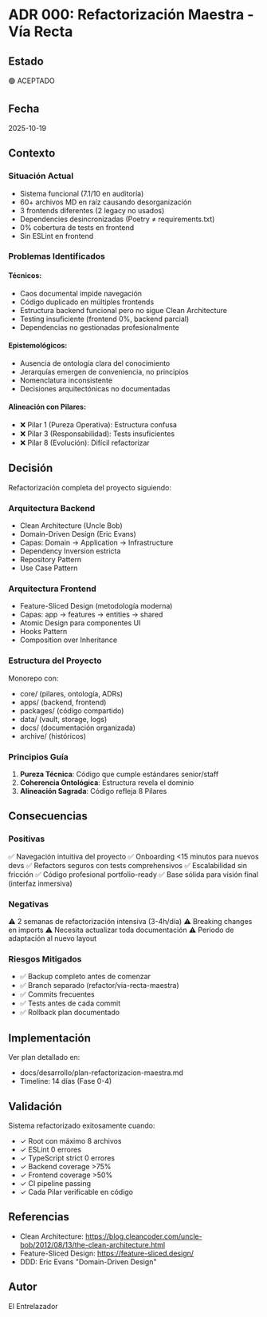 # ADR 000: Refactorización Maestra - Vía Recta

## Estado
🟢 ACEPTADO

## Fecha
2025-10-19

## Contexto

### Situación Actual

- Sistema funcional (7.1/10 en auditoría)
- 60+ archivos MD en raíz causando desorganización
- 3 frontends diferentes (2 legacy no usados)
- Dependencies desincronizadas (Poetry ≠ requirements.txt)
- 0% cobertura de tests en frontend
- Sin ESLint en frontend

### Problemas Identificados

#### Técnicos:

- Caos documental impide navegación
- Código duplicado en múltiples frontends
- Estructura backend funcional pero no sigue Clean Architecture
- Testing insuficiente (frontend 0%, backend parcial)
- Dependencias no gestionadas profesionalmente

#### Epistemológicos:

- Ausencia de ontología clara del conocimiento
- Jerarquías emergen de conveniencia, no principios
- Nomenclatura inconsistente
- Decisiones arquitectónicas no documentadas

#### Alineación con Pilares:

- ❌ Pilar 1 (Pureza Operativa): Estructura confusa
- ❌ Pilar 3 (Responsabilidad): Tests insuficientes
- ❌ Pilar 8 (Evolución): Difícil refactorizar

## Decisión

Refactorización completa del proyecto siguiendo:

### Arquitectura Backend

- Clean Architecture (Uncle Bob)
- Domain-Driven Design (Eric Evans)
- Capas: Domain → Application → Infrastructure
- Dependency Inversion estricta
- Repository Pattern
- Use Case Pattern

### Arquitectura Frontend

- Feature-Sliced Design (metodología moderna)
- Capas: app → features → entities → shared
- Atomic Design para componentes UI
- Hooks Pattern
- Composition over Inheritance

### Estructura del Proyecto

Monorepo con:
- core/ (pilares, ontología, ADRs)
- apps/ (backend, frontend)
- packages/ (código compartido)
- data/ (vault, storage, logs)
- docs/ (documentación organizada)
- archive/ (históricos)

### Principios Guía

1. **Pureza Técnica**: Código que cumple estándares senior/staff
2. **Coherencia Ontológica**: Estructura revela el dominio
3. **Alineación Sagrada**: Código refleja 8 Pilares

## Consecuencias

### Positivas
✅ Navegación intuitiva del proyecto
✅ Onboarding <15 minutos para nuevos devs
✅ Refactors seguros con tests comprehensivos
✅ Escalabilidad sin fricción
✅ Código profesional portfolio-ready
✅ Base sólida para visión final (interfaz inmersiva)

### Negativas
⚠️ 2 semanas de refactorización intensiva (3-4h/día)
⚠️ Breaking changes en imports
⚠️ Necesita actualizar toda documentación
⚠️ Periodo de adaptación al nuevo layout

### Riesgos Mitigados

- ✅ Backup completo antes de comenzar
- ✅ Branch separado (refactor/via-recta-maestra)
- ✅ Commits frecuentes
- ✅ Tests antes de cada commit
- ✅ Rollback plan documentado

## Implementación

Ver plan detallado en:
- docs/desarrollo/plan-refactorizacion-maestra.md
- Timeline: 14 días (Fase 0-4)

## Validación

Sistema refactorizado exitosamente cuando:

- ✓ Root con máximo 8 archivos
- ✓ ESLint 0 errores
- ✓ TypeScript strict 0 errores
- ✓ Backend coverage >75%
- ✓ Frontend coverage >50%
- ✓ CI pipeline passing
- ✓ Cada Pilar verificable en código

## Referencias

- Clean Architecture: https://blog.cleancoder.com/uncle-bob/2012/08/13/the-clean-architecture.html
- Feature-Sliced Design: https://feature-sliced.design/
- DDD: Eric Evans "Domain-Driven Design"

## Autor
El Entrelazador

